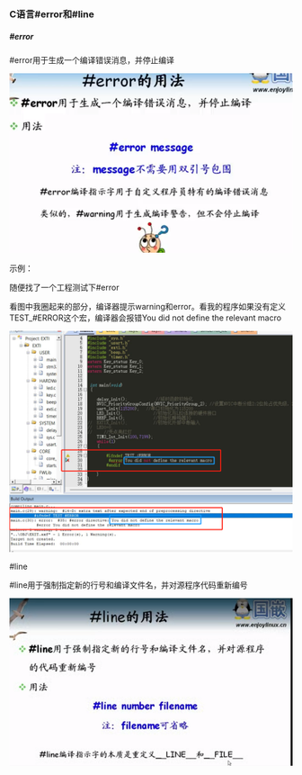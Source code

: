 ### C语言#error和#line

##### #error

#error用于生成一个编译错误消息，并停止编译

![image-20231025203158356](文档中本地图片/image-20231025203158356.png)

示例：

随便找了一个工程测试下#error

看图中我圈起来的部分，编译器提示warning和error。看我的程序如果没有定义TEST_#ERROR这个宏，编译器会报错You did not define the relevant macro

![image-20231029092956728](文档中本地图片/image-20231029092956728.png)



#line

#line用于强制指定新的行号和编译文件名，并对源程序代码重新编号

![image-20231028191930853](文档中本地图片/image-20231028191930853.png)